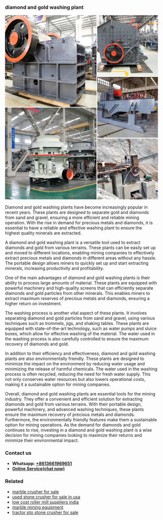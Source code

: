 <h3>diamond and gold washing plant</h3><img src='1708497514.jpg' alt=''><p>Diamond and gold washing plants have become increasingly popular in recent years. These plants are designed to separate gold and diamonds from sand and gravel, ensuring a more efficient and reliable mining operation. With the rise in demand for precious metals and diamonds, it is essential to have a reliable and effective washing plant to ensure the highest quality minerals are extracted.</p><p>A diamond and gold washing plant is a versatile tool used to extract diamonds and gold from various terrains. These plants can be easily set up and moved to different locations, enabling mining companies to effectively extract precious metals and diamonds in different areas without any hassle. The portable design allows miners to quickly set up and start extracting minerals, increasing productivity and profitability.</p><p>One of the main advantages of diamond and gold washing plants is their ability to process large amounts of material. These plants are equipped with powerful machinery and high-quality screens that can efficiently separate diamonds and gold particles from other minerals. This enables miners to extract maximum reserves of precious metals and diamonds, ensuring a higher return on investment.</p><p>The washing process is another vital aspect of these plants. It involves separating diamond and gold particles from sand and gravel, using various techniques such as trommels, jigs, and shaking tables. These plants are equipped with state-of-the-art technology, such as water pumps and sluice boxes, which allow for effective washing of the material. The water used in the washing process is also carefully controlled to ensure the maximum recovery of diamonds and gold.</p><p>In addition to their efficiency and effectiveness, diamond and gold washing plants are also environmentally friendly. These plants are designed to minimize the impact on the environment by reducing water usage and minimizing the release of harmful chemicals. The water used in the washing process is often recycled, reducing the need for fresh water supply. This not only conserves water resources but also lowers operational costs, making it a sustainable option for mining companies.</p><p>Overall, diamond and gold washing plants are essential tools for the mining industry. They offer a convenient and efficient solution for extracting diamonds and gold from various terrains. With their portable design, powerful machinery, and advanced washing techniques, these plants ensure the maximum recovery of precious metals and diamonds. Furthermore, the environmentally friendly features make them a sustainable option for mining operations. As the demand for diamonds and gold continues to rise, investing in a diamond and gold washing plant is a wise decision for mining companies looking to maximize their returns and minimize their environmental impact.</p><h3>Contact us</h3><ul><li><strong>Whatsapp:&nbsp;<a href="https://wa.me/8613661969651">+8613661969651</a></strong></li><li><a href="https://swt.shibang-china.com/?git&amp;zhl&amp;diamond and gold washing plant"><strong>Online Service(chat now)</strong></a></li></ul><h3>Related</h3><ul><li><a href='marble crusher for sale.md'>marble crusher for sale</a></li><li><a href='used stone crusher for sale in usa.md'>used stone crusher for sale in usa</a></li><li><a href='low cost roller mill suppliers india.md'>low cost roller mill suppliers india</a></li><li><a href='marble mining equipment.md'>marble mining equipment</a></li><li><a href='tractor pto stone crusher for sale.md'>tractor pto stone crusher for sale</a></li></ul>